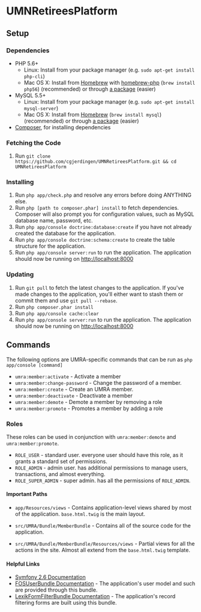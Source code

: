 # UMNRetireesPlatform

## Setup
### Dependencies
* PHP 5.6+
  * Linux: Install from your package manager (e.g. `sudo apt-get install php-cli`)
  * Mac OS X: Install from [Homebrew](http://brew.sh) with [homebrew-php](https://github.com/Homebrew/homebrew-php) (`brew install php56`) (recommended) or through [a package](http://php-osx.liip.ch/) (easier)
* MySQL 5.5+
  * Linux: Install from your package manager (e.g. `sudo apt-get install mysql-server`)
  * Mac OS X: Install from [Homebrew](http://brew.sh) (`brew install mysql`) (recommended) or through [a package](https://dev.mysql.com/downloads/mysql/) (easier)
* [Composer](http://getcomposer.org), for installing dependencies

### Fetching the Code
1. Run `git clone https://github.com/cgjerdingen/UMNRetireesPlatform.git && cd UMNRetireesPlatform`

### Installing
1. Run `php app/check.php` and resolve any errors before doing ANYTHING else.
2. Run `php [path to composer.phar] install` to fetch dependencies. Composer will also prompt you for configuration values, such as MySQL database name, password, etc.
3. Run `php app/console doctrine:database:create` if you have not already created the database for the application.
4. Run `php app/console doctrine:schema:create` to create the table structure for the application.
5. Run `php app/console server:run` to run the application. The application should now be running on [http://localhost:8000](http://localhost:8000)

### Updating
1. Run `git pull` to fetch the latest changes to the application. If you've made changes to the application, you'll either want to stash them or commit them and use `git pull --rebase`.
2. Run `php composer.phar install`
3. Run `php app/console cache:clear`
4. Run `php app/console server:run` to run the application. The application should now be running on [http://localhost:8000](http://localhost:8000)

## Commands

The following options are UMRA-specific commands that can be run as `php app/console [command]`

* `umra:member:activate` - Activate a member
* `umra:member:change-password` - Change the password of a member.
* `umra:member:create` - Create an UMRA member.
* `umra:member:deactivate` - Deactivate a member
* `umra:member:demote` - Demote a member by removing a role
* `umra:member:promote` - Promotes a member by adding a role

### Roles

These roles can be used in conjunction with `umra:member:demote` and `umra:member:promote`.

* `ROLE_USER` - standard user. everyone user should have this role, as it grants a standard set of permissions.
* `ROLE_ADMIN` - admin user. has additional permissions to manage users, transactions, and almost everything.
* `ROLE_SUPER_ADMIN` - super admin. has all the permissions of `ROLE_ADMIN`.


#### Important Paths

* `app/Resources/views` - Contains application-level views shared by most of the application. `base.html.twig` is the main layout.

* `src/UMRA/Bundle/MemberBundle` - Contains all of the source code for the application.

* `src/UMRA/Bundle/MemberBundle/Resources/views` - Partial views for all the actions in the site. Almost all extend from the `base.html.twig` template.

#### Helpful Links

* [Symfony 2.6 Documentation](https://symfony.com/doc/2.6/index.html)
* [FOSUserBundle Documentation](https://github.com/FriendsOfSymfony/FOSUserBundle/tree/master/Resources/doc) - The application's user model and such are provided through this bundle.
* [LexikFormFilterBundle Documentation](https://github.com/lexik/LexikFormFilterBundle) - The application's record filtering forms are built using this bundle.
